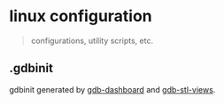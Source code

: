 # linux configuration

> configurations, utility scripts, etc.

## .gdbinit

gdbinit generated by [gdb-dashboard](https://github.com/cyrus-and/gdb-dashboard) and [gdb-stl-views](https://sourceware.org/gdb/wiki/STLSupport).

